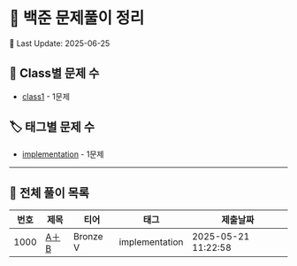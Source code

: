 # 📝 백준 문제풀이 정리

📅 Last Update: 2025-06-25

## 📂 Class별 문제 수
- [class1](C:\Users\MinGi\Documents\year3-sem1\algorithsm\Baekjoon\class/class1.md) - 1문제

## 🏷️ 태그별 문제 수
- [implementation](C:\Users\MinGi\Documents\year3-sem1\algorithsm\Baekjoon\tags/implementation.md) - 1문제

---
## 📘 전체 풀이 목록
| 번호 | 제목 | 티어 | 태그 | 제출날짜 |
|------|------|------|------|----------|
| 1000 | [A＋B](백준/Bronze/1000.A＋B) | Bronze V | implementation | 2025-05-21 11:22:58 |
